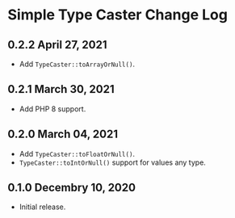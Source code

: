# Simple Type Caster Change Log

## 0.2.2 April 27, 2021

- Add `TypeCaster::toArrayOrNull()`.

## 0.2.1 March 30, 2021

- Add PHP 8 support.

## 0.2.0 March 04, 2021 

- Add `TypeCaster::toFloatOrNull()`.
- `TypeCaster::toIntOrNull()` support for values any type.

## 0.1.0 Decembry 10, 2020

- Initial release.
